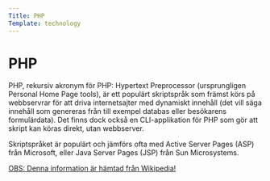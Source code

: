 ```yaml
---
Title: PHP
Template: technology
---
```



PHP
=========

PHP, rekursiv akronym för PHP: Hypertext Preprocessor (ursprungligen Personal Home Page tools), är ett populärt skriptspråk som främst körs på webbservrar för att driva internetsajter med dynamiskt innehåll (det vill säga innehåll som genereras från till exempel databas eller besökarens formulärdata). Det finns dock också en CLI-applikation för PHP som gör att skript kan köras direkt, utan webbserver.

Skriptspråket är populärt och jämförs ofta med Active Server Pages (ASP) från Microsoft, eller Java Server Pages (JSP) från Sun Microsystems.

<ins>OBS: Denna information är hämtad från <a href="https://sv.wikipedia.org/wiki/PHP">Wikipedia</a>!</ins>
